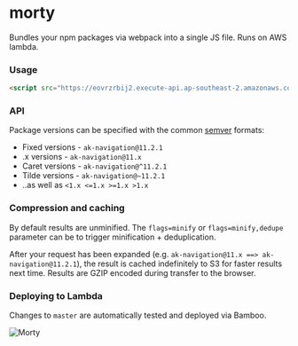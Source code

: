 # morty

Bundles your npm packages via webpack into a single JS file. Runs on AWS lambda.

### Usage

```html
<script src="https://eovrzrbij2.execute-api.ap-southeast-2.amazonaws.com/dev/bundle.js?packages=ak-navigation@latest,ak-icon@8.x&flags=minify,dedupe"></script>
```

### API

Package versions can be specified with the common [semver](http://semver.org) formats:

-  Fixed versions - `ak-navigation@11.2.1`
-  .x versions - `ak-navigation@11.x`
-  Caret versions - `ak-navigation@^11.2.1`
-  Tilde versions - `ak-navigation@~11.2.1`
-  ..as well as `<1.x <=1.x >=1.x >1.x`

### Compression and caching

By default results are unminified. The `flags=minify` or `flags=minify,dedupe` parameter can be to trigger minification + deduplication.

After your request has been expanded (e.g. `ak-navigation@11.x ==> ak-navigation@11.2.1`), the result is cached indefinitely to S3 for faster results next time. Results are GZIP encoded during transfer to the browser.

### Deploying to Lambda

Changes to `master` are automatically tested and deployed via Bamboo.

![Morty](https://bitbucket.org/repo/qbqoG9/images/3560229856-Screen%20Shot%202016-10-21%20at%2011.00.02%20am.png)
